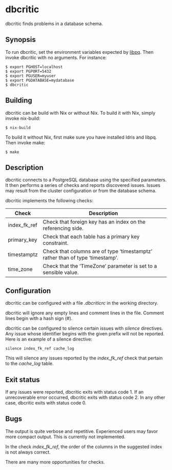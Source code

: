 # dbcritic

dbcritic finds problems in a database schema.

## Synopsis

To run dbcritic, set the environment variables expected by [libpq][libpqenv].
Then invoke dbcritic with no arguments.
For instance:

```console
$ export PGHOST=localhost
$ export PGPORT=5432
$ export PGUSER=myuser
$ export PGDATABASE=mydatabase
$ dbcritic
```

[libpqenv]: https://www.postgresql.org/docs/current/libpq-envars.html

## Building

dbcritic can be build with Nix or without Nix.
To build it with Nix, simply invoke nix-build:

```console
$ nix-build
```

To build it without Nix, first make sure you have installed Idris and libpq.
Then invoke make:

```console
$ make
```

## Description

dbcritic connects to a PostgreSQL database using the specified parameters.
It then performs a series of checks and reports discovered issues.
Issues may result from the cluster configuration or from the database schema.

dbcritic implements the following checks:

| Check        | Description                                                                   |
| ------------ | ----------------------------------------------------------------------------- |
| index_fk_ref | Check that foreign key has an index on the referencing side.                  |
| primary_key  | Check that each table has a primary key constraint.                           |
| timestamptz  | Check that columns are of type ‘timestamptz’ rather than of type ‘timestamp’. |
| time_zone    | Check that the ‘TimeZone’ parameter is set to a sensible value.               |

## Configuration

dbcritic can be configured with a file _.dbcriticrc_ in the working directory.

dbcritic will ignore any empty lines and comment lines in the file.
Comment lines begin with a hash sign (#).

dbcritic can be configured to silence certain issues with _silence_ directives.
Any issue whose identifier begins with the given prefix will not be reported.
Here is an example of a silence directive:

```
silence index_fk_ref cache_log
```

This will silence any issues reported by the _index\_fk\_ref_ check
that pertain to the _cache\_log_ table.

## Exit status

If any issues were reported, dbcritic exits with status code 1.
If an unrecoverable error occurred, dbcritic exits with status code 2.
In any other case, dbcritic exits with status code 0.

## Bugs

The output is quite verbose and repetitive.
Experienced users may favor more compact output.
This is currently not implemented.

In the check _index\_fk\_ref_, the order of the columns in the suggested index
is not always correct.

There are many more opportunities for checks.
